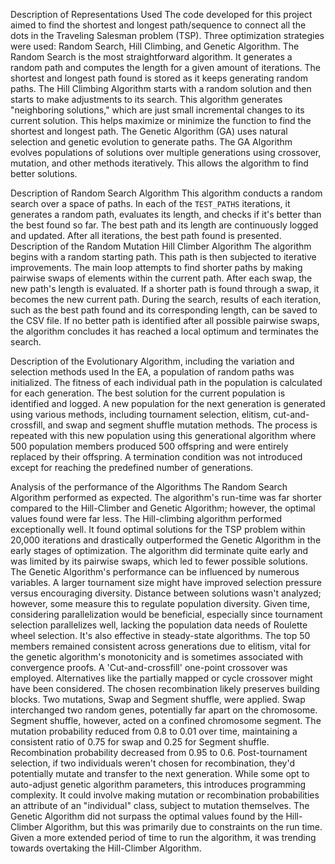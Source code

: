 Description of Representations Used
The code developed for this project aimed to find the shortest and longest path/sequence to connect all the dots in the Traveling Salesman problem (TSP). Three optimization strategies were used: Random Search, Hill Climbing, and Genetic Algorithm. 
The Random Search is the most straightforward algorithm. It generates a random path and computes the length for a given amount of iterations. The shortest and longest path found is stored as it keeps generating random paths.
The Hill Climbing Algorithm starts with a random solution and then starts to make adjustments to its search. This algorithm generates "neighboring solutions," which are just small incremental changes to its current solution. This helps maximize or minimize the function to find the shortest and longest path.
The Genetic Algorithm (GA) uses natural selection and genetic evolution to generate paths. The GA Algorithm evolves populations of solutions over multiple generations using crossover, mutation, and other methods iteratively. This allows the algorithm to find better solutions.  

Description of Random Search Algorithm
This algorithm conducts a random search over a space of paths. In each of the `TEST_PATHS` iterations, it generates a random path, evaluates its length, and checks if it's better than the best found so far. The best path and its length are continuously logged and updated. After all iterations, the best path found is presented.
Description of the Random Mutation Hill Climber Algorithm
The algorithm begins with a random starting path. This path is then subjected to iterative improvements. The main loop attempts to find shorter paths by making pairwise swaps of elements within the current path. After each swap, the new path's length is evaluated. If a shorter path is found through a swap, it becomes the new current path. During the search, results of each iteration, such as the best path found and its corresponding length, can be saved to the CSV file. If no better path is identified after all possible pairwise swaps, the algorithm concludes it has reached a local optimum and terminates the search.

Description of the Evolutionary Algorithm, including the variation and selection methods used
	In the EA, a population of random paths was initialized. The fitness of each individual path in the population is calculated for each generation. The best solution for the current population is identified and logged. A new population for the next generation is generated using various methods, including tournament selection, elitism, cut-and-crossfill, and swap and segment shuffle mutation methods. The process is repeated with this new population using this generational algorithm where 500 population members produced 500 offspring and were entirely replaced by their offspring. A termination condition was not introduced except for reaching the predefined number of generations.

Analysis of the performance of the Algorithms
The Random Search Algorithm performed as expected. The algorithm's run-time was far shorter compared to the Hill-Climber and Genetic Algorithm; however, the optimal values found were far less. 
The Hill-climbing algorithm performed exceptionally well. It found optimal solutions for the TSP problem within 20,000 iterations and drastically outperformed the Genetic Algorithm in the early stages of optimization. The algorithm did terminate quite early and was limited by its pairwise swaps, which led to fewer possible solutions.
The Genetic Algorithm's performance can be influenced by numerous variables. A larger tournament size might have improved selection pressure versus encouraging diversity. Distance between solutions wasn't analyzed; however, some measure this to regulate population diversity. Given time, considering parallelization would be beneficial, especially since tournament selection parallelizes well, lacking the population data needs of Roulette wheel selection. It's also effective in steady-state algorithms.
The top 50 members remained consistent across generations due to elitism, vital for the genetic algorithm's monotonicity and is sometimes associated with convergence proofs. A 'Cut-and-crossfill' one-point crossover was employed. Alternatives like the partially mapped or cycle crossover might have been considered. The chosen recombination likely preserves building blocks. Two mutations, Swap and Segment shuffle, were applied. Swap interchanged two random genes, potentially far apart on the chromosome. Segment shuffle, however, acted on a confined chromosome segment. The mutation probability reduced from 0.8 to 0.01 over time, maintaining a consistent ratio of 0.75 for swap and 0.25 for Segment shuffle. Recombination probability decreased from 0.95 to 0.6. Post-tournament selection, if two individuals weren't chosen for recombination, they'd potentially mutate and transfer to the next generation.
While some opt to auto-adjust genetic algorithm parameters, this introduces programming complexity. It could involve making mutation or recombination probabilities an attribute of an "individual" class, subject to mutation themselves.
The Genetic Algorithm did not surpass the optimal values found by the Hill-Climber Algorithm, but this was primarily due to constraints on the run time. Given a more extended period of time to run the algorithm, it was trending towards overtaking the Hill-Climber Algorithm.

